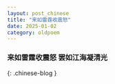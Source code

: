 ```yaml
---
layout: post_chinese
title: "来如雷霆收震怒"
date: 2025-01-02
category: oldpoem
---
```


### 来如雷霆收震怒 罢如江海凝清光
{: .chinese-blog }
